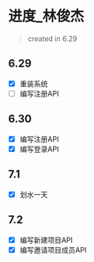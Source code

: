 # 进度_林俊杰

> created in 6.29

## 6.29

- [x] 重装系统
- [ ] 编写注册API

## 6.30

- [x] 编写注册API
- [x] 编写登录API

## 7.1

- [x] 划水一天

## 7.2

- [x] 编写新建项目API
- [x]  编写邀请项目成员API